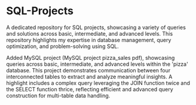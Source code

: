 # SQL-Projects
A dedicated repository for SQL projects, showcasing a variety of queries and solutions across basic, intermediate, and advanced levels. This repository highlights my expertise in database management, query optimization, and problem-solving using SQL.

Added MySQL project (MySQL project pizza_sales pdf), showcasing queries across basic, intermediate, and advanced levels within the 'pizza' database. This project demonstrates communication between four interconnected tables to extract and analyze meaningful insights. A highlight includes a complex query leveraging the JOIN function twice and the SELECT function thrice, reflecting efficient and advanced query construction for multi-table data handling.
